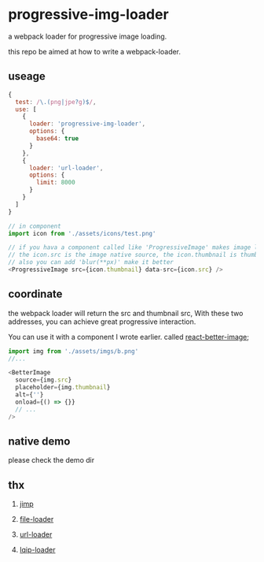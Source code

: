 # progressive-img-loader

a webpack loader for progressive image loading. 

this repo be aimed at how to write a webpack-loader.

## useage

```js
{
  test: /\.(png|jpe?g)$/,
  use: [
    {
      loader: 'progressive-img-loader',
      options: {
        base64: true
      }
    },
    {
      loader: 'url-loader',
      options: {
        limit: 8000
      }
    }
  ]
}

// in component
import icon from './assets/icons/test.png'

// if you hava a component called like 'ProgressiveImage' makes image load progressively.
// the icon.src is the image native source, the icon.thumbnail is thumbnail (base64)
// also you can add 'blur(**px)' make it better
<ProgressiveImage src={icon.thumbnail} data-src={icon.src} />

```

## coordinate

the webpack loader will return the src and thumbnail src, With these two addresses, you can achieve great progressive interaction.

You can use it with a component I wrote earlier. called [react-better-image](https://github.com/cbbfcd/react-better-image);

```js
import img from './assets/imgs/b.png'
//...

<BetterImage
  source={img.src}
  placeholder={img.thumbnail}
  alt={''}
  onload={() => {}}
  // ...
/>
```

## native demo

please check the demo dir

## thx

1. [jimp](https://github.com/oliver-moran/jimp/tree/master/packages/jimp)

2. [file-loader](https://github.com/webpack-contrib/file-loader)

3. [url-loader](https://github.com/webpack-contrib/url-loader)

4. [lqip-loader](https://github.com/zouhir/lqip-loader)


